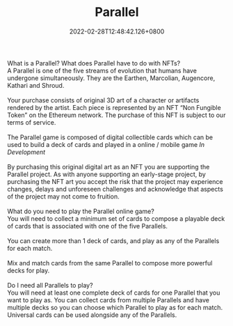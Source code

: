 ﻿---
title: "Parallel"
description: "Play-to-earn Sci-Fi Card Game"
lead: "Play-to-earn Sci-Fi Card Game"
date: 2022-02-28T12:48:42.126+0800
lastmod: 2022-02-28T12:48:42.126+0800
draft: false
featuredImage: ["100_parallel.png"]
score: "155"
status: "Presale"
blockchain: ["Ethereum"]
nft_support: "Yes"
free_to_play: "NFT"
play_to_earn: ["NFT"]
website: "https://parallel.life/?utm_source=PlayToEarn.net&utm_medium=organic&utm_campaign=gamepage"
twitter: "https://twitter.com/parallelnft"
discord: "https://discord.com/invite/parallelalpha"
telegram: 
github: 
youtube: 
twitch: 
facebook: 
instagram: 
reddit: 
medium: 
steam: 
gitbook: 
googleplay: 
appstore: 

  
    
categories: ["games"]
games: ["Card","Collectible","Sci-Fi"]
toc: false
pinned: false
weight: 
---
What is a Parallel? What does Parallel have to do with NFTs?<br> A Parallel is one of the five streams of evolution that humans have undergone simultaneously. They are the Earthen, Marcolian, Augencore, Kathari and Shroud.<br> <br> Your purchase consists of original 3D art of a character or artifacts rendered by the artist. Each piece is represented by an NFT “Non Fungible Token” on the Ethereum network. The purchase of this NFT is subject to our terms of service.<br> <br> The Parallel game is composed of digital collectible cards which can be used to build a deck of cards and played in a online / mobile game *In Development*<br> <br> By purchasing this original digital art as an NFT you are supporting the Parallel project. As with anyone supporting an early-stage project, by purchasing the NFT art you accept the risk that the project may experience changes, delays and unforeseen challenges and acknowledge that aspects of the project may not come to fruition.<br> <br> What do you need to play the Parallel online game?<br> You will need to collect a minimum set of cards to compose a playable deck of cards that is associated with one of the five Parallels.<br> <br> You can create more than 1 deck of cards, and play as any of the Parallels for each match.<br> <br> Mix and match cards from the same Parallel to compose more powerful decks for play.<br> <br> Do I need all Parallels to play?<br> You will need at least one complete deck of cards for one Parallel that you want to play as. You can collect cards from multiple Parallels and have multiple decks so you can choose which Parallel to play as for each match. Universal cards can be used alongside any of the Parallels.